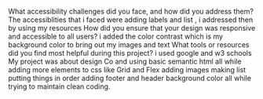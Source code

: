 What accessibility challenges did you face, and how did you address them? The accessiblities that i faced were adding labels and list , i addressed then by using my resources
How did you ensure that your design was responsive and accessible to all users? i added the color contrast which is my background color to bring out my images and text 
What tools or resources did you find most helpful during this project?    i used google and w3 schools
My project was about design Co and using basic semantic html all while adding more elements to css like Grid and Flex adding images making list putting things in order adding footer and header background color all while trying to maintain clean coding.
